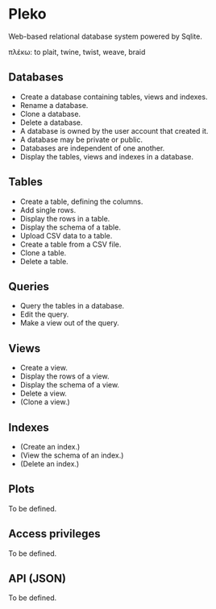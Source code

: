 # Pleko

Web-based relational database system powered by Sqlite.

πλέκω: to plait, twine, twist, weave, braid

## Databases

- Create a database containing tables, views and indexes.
- Rename a database.
- Clone a database.
- Delete a database.
- A database is owned by the user account that created it.
- A database may be private or public.
- Databases are independent of one another.
- Display the tables, views and indexes in a database.

## Tables

- Create a table, defining the columns.
- Add single rows.
- Display the rows in a table.
- Display the schema of a table.
- Upload CSV data to a table.
- Create a table from a CSV file.
- Clone a table.
- Delete a table.

## Queries

- Query the tables in a database.
- Edit the query.
- Make a view out of the query.

## Views

- Create a view.
- Display the rows of a view.
- Display the schema of a view.
- Delete a view.
- (Clone a view.)

## Indexes

- (Create an index.)
- (View the schema of an index.)
- (Delete an index.)

## Plots

To be defined.

## Access privileges

To be defined.

## API (JSON)

To be defined.

